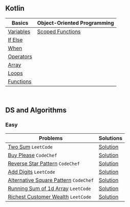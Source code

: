 ## Kotlin

| Basics                                                                                                                | Object-Oriented Programming                                                                                                      |
|-----------------------------------------------------------------------------------------------------------------------|----------------------------------------------------------------------------------------------------------------------------------|
| [Variables](https://github.com/sahuadarsh0/Kotlin-And-DataStructures/blob/master/src/main/kotlin/basics/Variables.kt) | [Scoped Functions](https://github.com/sahuadarsh0/Kotlin-And-DataStructures/blob/master/src/main/kotlin/oops/ScopedFunctions.kt) |
| [If Else](https://github.com/sahuadarsh0/Kotlin-And-DataStructures/blob/master/src/main/kotlin/basics/IfElse.kt)      |                                                                                                                                  |
| [When](https://github.com/sahuadarsh0/Kotlin-And-DataStructures/blob/master/src/main/kotlin/basics/When.kt)           |                                                                                                                                  |
| [Operators](https://github.com/sahuadarsh0/Kotlin-And-DataStructures/blob/master/src/main/kotlin/basics/Operators.kt) |                                                                                                                                  |
| [Array](https://github.com/sahuadarsh0/Kotlin-And-DataStructures/blob/master/src/main/kotlin/basics/Array.kt)         |                                                                                                                                  |
| [Loops](https://github.com/sahuadarsh0/Kotlin-And-DataStructures/blob/master/src/main/kotlin/basics/Loops.kt)         |                                                                                                                                  |
| [Functions](https://github.com/sahuadarsh0/Kotlin-And-DataStructures/blob/master/src/main/kotlin/basics/Functions.kt) |                                                                                                                                  |

<br/>

## DS and Algorithms
### Easy

| Problems                                                                                     | Solutions                                                                                                                                        |
|----------------------------------------------------------------------------------------------|--------------------------------------------------------------------------------------------------------------------------------------------------|
| [Two Sum](https://leetcode.com/problems/two-sum/) `LeetCode`                                 | [Solution](https://github.com/sahuadarsh0/Kotlin-And-DataStructures/blob/master/src/main/kotlin/datastructures/easy/TwoSum.kt)                   |
| [Buy Please](https://www.codechef.com/problems/BUYPLSE) `CodeChef`                           | [Solution](https://github.com/sahuadarsh0/Kotlin-And-DataStructures/blob/master/src/main/kotlin/datastructures/easy/BuyPlease.kt)                |
| [Reverse Star Pattern](https://www.codechef.com/CCSTART2/problems/REVSTRPT) `CodeChef`       | [Solution](https://github.com/sahuadarsh0/Kotlin-And-DataStructures/blob/master/src/main/kotlin/datastructures/easy/ReverseStarPattern.kt)       |
| [Add Digits](https://leetcode.com/problems/add-digits/) `LeetCode`                           | [Solution](https://github.com/sahuadarsh0/Kotlin-And-DataStructures/blob/master/src/main/kotlin/datastructures/easy/AddDigits.kt)                |
| [Alternative Square Pattern](https://www.codechef.com/CCSTART2/problems/SQALPAT) `CodeChef`  | [Solution](https://github.com/sahuadarsh0/Kotlin-And-DataStructures/blob/master/src/main/kotlin/datastructures/easy/AlternativeSquarePattern.kt) |
| [Running Sum of 1d Array](https://leetcode.com/problems/running-sum-of-1d-array/) `LeetCode` | [Solution](https://github.com/sahuadarsh0/Kotlin-And-DataStructures/blob/master/src/main/kotlin/datastructures/easy/Running-sum-of-1d-array.kt)  |
| [Richest Customer Wealth](https://leetcode.com/problems/richest-customer-wealth/) `LeetCode` | [Solution](https://github.com/sahuadarsh0/Kotlin-And-DataStructures/blob/master/src/main/kotlin/datastructures/easy/RichestCustomerWealth.kt)    |
